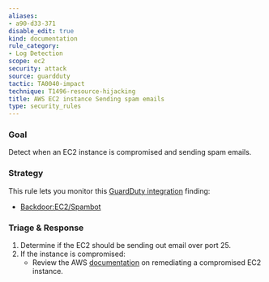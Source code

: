 ```yaml
---
aliases:
- a90-d33-371
disable_edit: true
kind: documentation
rule_category:
- Log Detection
scope: ec2
security: attack
source: guardduty
tactic: TA0040-impact
technique: T1496-resource-hijacking
title: AWS EC2 instance Sending spam emails
type: security_rules
---
```


### Goal
Detect when an EC2 instance is compromised and sending spam emails.

### Strategy
This rule lets you monitor this [GuardDuty integration][1] finding:

* [Backdoor:EC2/Spambot][2]


### Triage & Response
1. Determine if the EC2 should be sending out email over port 25. 
2. If the instance is compromised:
   * Review the AWS [documentation][3] on remediating a compromised EC2 instance.

[1]: https://docs.datadoghq.com/integrations/amazon_guardduty/
[2]: https://docs.aws.amazon.com/guardduty/latest/ug/guardduty_backdoor.html#backdoor6
[3]: https://docs.aws.amazon.com/guardduty/latest/ug/guardduty_remediate.html#compromised-ec2

